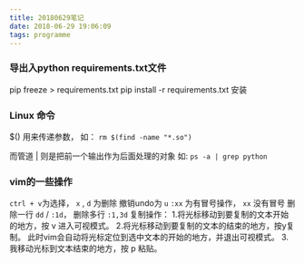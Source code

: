 ```yaml
---
title: 20180629笔记
date: 2018-06-29 19:06:09
tags: programme
---
```

### 导出入python requirements.txt文件
pip freeze > requirements.txt
pip install -r requirements.txt 安装

### Linux 命令
$() 用来传递参数， 如：
`rm $(find -name "*.so")`

而管道 | 则是把前一个输出作为后面处理的对象
如:  `ps -a | grep python`


### vim的一些操作
`ctrl + v`为选择，
`x` , `d` 为删除
撤销undo为 `u`
`:xx` 为有冒号操作， `xx` 没有冒号
删除一行 `dd` / `:1d`， 删除多行 `:1,3d`
复制操作：
1.将光标移动到要复制的文本开始的地方，按 v 进入可视模式。
2.将光标移动到要复制的文本的结束的地方，按y复制。  此时vim会自动将光标定位到选中文本的开始的地方，并退出可视模式。
3.我移动光标到文本结束的地方，按 p 粘贴。
